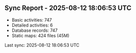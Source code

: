 ## Sync Report - 2025-08-12 18:06:53 UTC

- Basic activities: 747
- Detailed activities: 6
- Database records: 747
- Static maps: 424 files (45M)

Last sync: 2025-08-12 18:06:53 UTC
